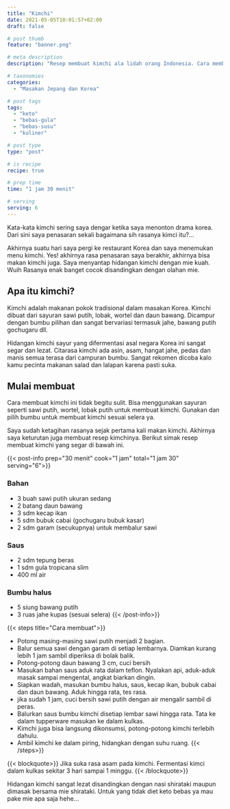 ```yaml
---
title: "Kimchi"
date: 2021-05-05T10:01:57+02:00
draft: false

# post thumb
feature: "banner.png"

# meta description
description: "Resep membuat kimchi ala lidah orang Indonesia. Cara membuatnya bisa disesuaikan dengan selera masing-masing."

# taxonomies
categories:
  - "Masakan Jepang dan Korea"

# post tags
tags:
  - "keto"
  - "bebas-gula"
  - "bebas-susu"
  - "kuliner"

# post type
type: "post"

# is recipe
recipe: true

# prep time
time: "1 jam 30 menit"

# serving
serving: 6
---
```

Kata-kata kimchi sering saya dengar ketika saya menonton drama korea. Dari sini saya penasaran sekali bagaimana sih rasanya kimci itu?...

Akhirnya suatu hari saya pergi ke restaurant Korea dan saya menemukan menu kimchi. Yes! akhirnya rasa penasaran saya berakhir, akhirnya bisa makan kimchi juga. Saya menyantap hidangan kimchi dengan mie kuah. Wuih Rasanya enak banget cocok disandingkan dengan olahan mie.


## Apa itu kimchi?

Kimchi adalah makanan pokok tradisional dalam masakan Korea. Kimchi dibuat dari sayuran sawi putih, lobak, wortel dan daun bawang. Dicampur dengan bumbu pilihan dan sangat bervariasi termasuk jahe, bawang putih gochugaru dll.

Hidangan kimchi sayur yang difermentasi asal negara Korea ini sangat segar dan lezat. Citarasa kimchi ada asin, asam, hangat jahe, pedas dan manis semua terasa dari campuran bumbu. Sangat rekomen dicoba kalo kamu pecinta makanan salad dan lalapan karena pasti suka.

## Mulai membuat

Cara membuat kimchi ini tidak begitu sulit. Bisa menggunakan sayuran seperti sawi putih, wortel, lobak putih untuk membuat kimchi. Gunakan dan pilih bumbu untuk membuat kimchi sesuai selera ya.

Saya sudah ketagihan rasanya sejak pertama kali makan kimchi. Akhirnya saya keturutan juga membuat resep kimchinya. Berikut simak resep membuat kimchi yang segar di bawah ini.

{{< post-info prep="30 menit" cook="1 jam" total="1 jam 30" serving="6">}}

### Bahan

-   3 buah sawi putih ukuran sedang
-   2 batang daun bawang
-   3 sdm kecap ikan
-   5 sdm bubuk cabai (gochugaru bubuk kasar)
-   2 sdm garam (secukupnya) untuk membalur sawi

### Saus

-   2 sdm tepung beras
-   1 sdm gula tropicana slim
-   400 ml air

### Bumbu halus

-   5 siung bawang putih
-   3 ruas jahe kupas (sesuai selera)
{{< /post-info>}}

{{< steps title="Cara membuat">}}
-   Potong masing-masing sawi putih menjadi 2 bagian.
-   Balur semua sawi dengan garam di setiap lembarnya. Diamkan kurang lebih 1 jam sambil diperiksa di bolak balik.
-   Potong-potong daun bawang 3 cm, cuci bersih
-   Masukan bahan saus aduk rata dalam teflon. Nyalakan api, aduk-aduk masak sampai mengental, angkat biarkan dingin.
-   Siapkan wadah, masukan bumbu halus, saus, kecap ikan, bubuk cabai dan daun bawang. Aduk hingga rata, tes rasa.
-   jika sudah 1 jam, cuci bersih sawi putih dengan air mengalir sambil di peras.
-   Balurkan saus bumbu kimchi disetiap lembar sawi hingga rata. Tata ke dalam tupperware masukan ke dalam kulkas.
-   Kimchi juga bisa langsung dikonsumsi, potong-potong kimchi terlebih dahulu.
-   Ambil kimchi ke dalam piring, hidangkan dengan suhu ruang.
{{< /steps>}}

{{< blockquote>}}
Jika suka rasa asam pada kimchi. Fermentasi kimci dalam kulkas sekitar 3 hari sampai 1 minggu.
{{< /blockquote>}}

Hidangan kimchi sangat lezat disandingkan dengan nasi shirataki maupun dimasak bersama mie shirataki. Untuk yang tidak diet keto bebas ya mau pake mie apa saja hehe...


